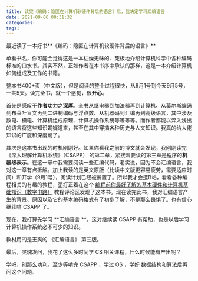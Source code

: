 ```yaml
---
title: 读完《编码：隐匿在计算机软硬件背后的语言》后，我决定学习汇编语言
date: 2021-09-06 00:31:32
categories:
tags:
---
```

 最近读了一本好书**《编码：隐匿在计算机软硬件背后的语言》**

<!--more-->

单看书名，你可能会觉得这是一本枯燥无味的、死板地介绍计算机科学中各种编码标准的口水书。其实不然，正如作者在本书序中承认的那样，这是一本介绍计算机如何组成及工作的书籍。

整本书400+页（中文版），但是阅读的整个过程很快，从9月1号到今天9月5号，一共5天。读完全书，就一个感觉，很**开心**。

首先是感叹于**作者功力**之**深厚**。全书从继电器到加法器再到计算机、从莫尔斯编码到布莱叶盲文再到二进制编码与浮点数、从机器码到汇编再到高级语言，其中涉及数电、模电、计算机组成原理、计算机操作系统等等等等。而作者都能以深入浅出的语言将这些知识娓娓道来，甚至在其中穿插各种历史与人文知识。我真的给大佬知识的广度和深度跪了。

其次是这本书出现的时机刚刚好。如果你看我之前的博文就会发现，我刚刚读完 《深入理解计算机系统》（CSAPP） 的第二章，紧接着要读的第三章是程序的**机器级表示**。在这一章中我需要阅读一些汇编代码，老实说，因为不会汇编语言，我对这一章有点抵触。加上我读的是英文原版（比读中文版更容易疲劳，需要适应时间）和开学（9月1号），阅读计划已经被搁置了。所以我才会逛B站，看看各种编程相关的有趣的教程，歪打正着在这个 [编程前你最好了解的基本硬件和计算机基础知识（数字电路）](https://www.bilibili.com/video/BV1Hi4y1t7zY?spm_id_from=333.999.0.0) 教程评论区发现了这本书。现在读完此书，我对汇编语言产生的背景、原因以及它的基本编码格式有了初步了解，不是那么畏惧了。也有信心继续啃 CSAPP 了。

现在，我打算先学习 **汇编语言 **，这对继续读 CSAPP 有帮助，也是以后学习计算机操作系统必不可少的知识。

教材用的是王爽的 《汇编语言》 第三版。



最后，灵魂发问，我花了这么多时间学 CS 相关课程，什么时候能有产出呢？

学吧，别那么功利。至少等啃完 CSAPP ，学过 OS ，学好 数据结构和算法后再问这个问题。
